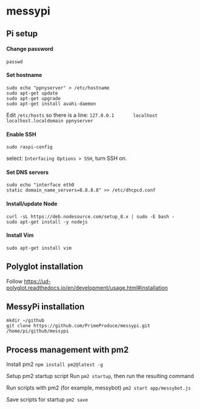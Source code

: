 # messypi

## Pi setup

#### Change password
`passwd`

#### Set hostname
```
sudo echo "ppnyserver" > /etc/hostname
sudo apt-get update
sudo apt-get upgrade
sudo apt-get install avahi-daemon
```
Edit `/etc/hosts` so there is a line:
`127.0.0.1       localhost localhost.localdomain ppnyserver`

#### Enable SSH

`sudo raspi-config`

select: `Interfacing Options > SSH`, turn SSH on.

#### Set DNS servers
```
sudo echo "interface eth0
static domain_name_servers=8.8.8.8" >> /etc/dhcpcd.conf
```

#### Install/update Node
```
curl -sL https://deb.nodesource.com/setup_8.x | sudo -E bash -
sudo apt-get install -y nodejs
```

#### Install Vim

`sudo apt-get install vim`

## Polyglot installation

Follow https://ud-polyglot.readthedocs.io/en/development/usage.html#installation


## MessyPi installation
```
mkdir ~/github
git clone https://github.com/PrimeProduce/messypi.git /home/pi/github/messypi
```

## Process management with pm2

Install pm2
`npm install pm2@latest -g`

Setup pm2 startup script
Run `pm2 startup`, then run the resulting command

Run scripts with pm2 (for example, messybot)
`pm2 start app/messybot.js`

Save scripts for startup 
`pm2 save`


